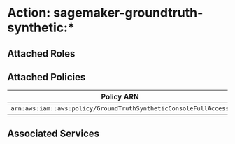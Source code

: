 # Action: sagemaker-groundtruth-synthetic:*

## Attached Roles

## Attached Policies

| Policy ARN | Policy Name |
|------------|-------------|
| `arn:aws:iam::aws:policy/GroundTruthSyntheticConsoleFullAccess` | [GroundTruthSyntheticConsoleFullAccess](../policies.md#groundtruthsyntheticconsolefullaccess) |

## Associated Services

